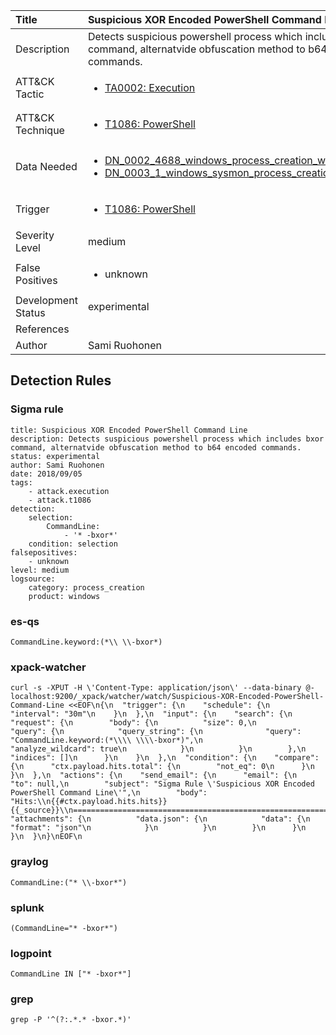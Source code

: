 | Title                | Suspicious XOR Encoded PowerShell Command Line                                                                                                                                                 |
|:---------------------|:------------------------------------------------------------------------------------------------------------------------------------------------------------|
| Description          | Detects suspicious powershell process which includes bxor command, alternatvide obfuscation method to b64 encoded commands.                                                                                                                                           |
| ATT&amp;CK Tactic    | <ul><li>[TA0002: Execution](https://attack.mitre.org/tactics/TA0002)</li></ul>  |
| ATT&amp;CK Technique | <ul><li>[T1086: PowerShell](https://attack.mitre.org/techniques/T1086)</li></ul>                             |
| Data Needed          | <ul><li>[DN_0002_4688_windows_process_creation_with_commandline](../Data_Needed/DN_0002_4688_windows_process_creation_with_commandline.md)</li><li>[DN_0003_1_windows_sysmon_process_creation](../Data_Needed/DN_0003_1_windows_sysmon_process_creation.md)</li></ul>                                                         |
| Trigger              | <ul><li>[T1086: PowerShell](../Triggers/T1086.md)</li></ul>  |
| Severity Level       | medium                                                                                                                                                 |
| False Positives      | <ul><li>unknown</li></ul>                                                                  |
| Development Status   | experimental                                                                                                                                                |
| References           | <ul></ul>                                                          |
| Author               | Sami Ruohonen                                                                                                                                                |


## Detection Rules

### Sigma rule

```
title: Suspicious XOR Encoded PowerShell Command Line
description: Detects suspicious powershell process which includes bxor command, alternatvide obfuscation method to b64 encoded commands.
status: experimental
author: Sami Ruohonen
date: 2018/09/05
tags:
    - attack.execution
    - attack.t1086
detection:
    selection:
        CommandLine:
            - '* -bxor*'
    condition: selection
falsepositives:
    - unknown
level: medium
logsource:
    category: process_creation
    product: windows

```





### es-qs
    
```
CommandLine.keyword:(*\\ \\-bxor*)
```


### xpack-watcher
    
```
curl -s -XPUT -H \'Content-Type: application/json\' --data-binary @- localhost:9200/_xpack/watcher/watch/Suspicious-XOR-Encoded-PowerShell-Command-Line <<EOF\n{\n  "trigger": {\n    "schedule": {\n      "interval": "30m"\n    }\n  },\n  "input": {\n    "search": {\n      "request": {\n        "body": {\n          "size": 0,\n          "query": {\n            "query_string": {\n              "query": "CommandLine.keyword:(*\\\\ \\\\-bxor*)",\n              "analyze_wildcard": true\n            }\n          }\n        },\n        "indices": []\n      }\n    }\n  },\n  "condition": {\n    "compare": {\n      "ctx.payload.hits.total": {\n        "not_eq": 0\n      }\n    }\n  },\n  "actions": {\n    "send_email": {\n      "email": {\n        "to": null,\n        "subject": "Sigma Rule \'Suspicious XOR Encoded PowerShell Command Line\'",\n        "body": "Hits:\\n{{#ctx.payload.hits.hits}}{{_source}}\\n================================================================================\\n{{/ctx.payload.hits.hits}}",\n        "attachments": {\n          "data.json": {\n            "data": {\n              "format": "json"\n            }\n          }\n        }\n      }\n    }\n  }\n}\nEOF\n
```


### graylog
    
```
CommandLine:("* \\-bxor*")
```


### splunk
    
```
(CommandLine="* -bxor*")
```


### logpoint
    
```
CommandLine IN ["* -bxor*"]
```


### grep
    
```
grep -P '^(?:.*.* -bxor.*)'
```



